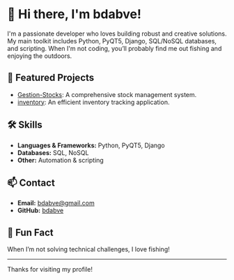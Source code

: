 # 👋 Hi there, I'm bdabve!

I'm a passionate developer who loves building robust and creative solutions. My main toolkit includes Python, PyQT5, Django, SQL/NoSQL databases, and scripting. When I'm not coding, you’ll probably find me out fishing and enjoying the outdoors.

## 🚀 Featured Projects

- [Gestion-Stocks](https://github.com/bdabve/Gestion-Stocks): A comprehensive stock management system.
- [inventory](https://github.com/bdabve/inventory): An efficient inventory tracking application.

## 🛠️ Skills

- **Languages & Frameworks:** Python, PyQT5, Django
- **Databases:** SQL, NoSQL
- **Other:** Automation & scripting

## 📫 Contact

- **Email:** bdabve@gmail.com
- **GitHub:** [bdabve](https://github.com/bdabve)

## 🎣 Fun Fact

When I’m not solving technical challenges, I love fishing!

---

Thanks for visiting my profile!
